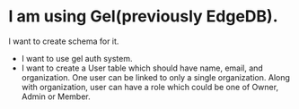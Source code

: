 # I am using Gel(previously EdgeDB).

I want to create schema for it.

- I want to use gel auth system.
- I want to create a User table which should have name, email, and organization. One user can be linked to only a single organization. Along with organization, user can have a role which could be one of Owner, Admin or Member.
